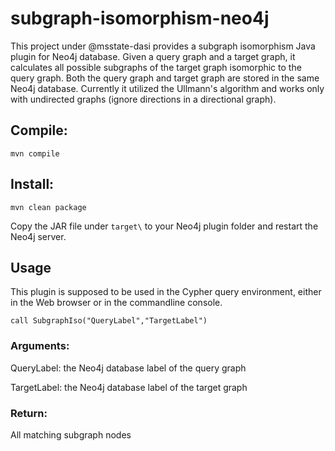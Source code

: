 
# subgraph-isomorphism-neo4j

This project under @msstate-dasi provides a subgraph isomorphism Java plugin for Neo4j database. Given a query graph and a target graph, it calculates all possible subgraphs of the target graph isomorphic to the query graph. Both the query graph and target graph are stored in the same Neo4j database. Currently it utilized the Ullmann's algorithm and works only with undirected graphs (ignore directions in a directional graph).

## Compile: 

`mvn compile`

## Install:

`mvn clean package`

Copy the JAR file under `target\` to your Neo4j plugin folder and restart the Neo4j server.

## Usage

This plugin is supposed to be used in the Cypher query environment, either in the Web browser or in the commandline console.

`call SubgraphIso("QueryLabel","TargetLabel")`

### Arguments:

QueryLabel: the Neo4j database label of the query graph

TargetLabel: the Neo4j database label of the target graph

### Return:
All matching subgraph nodes
